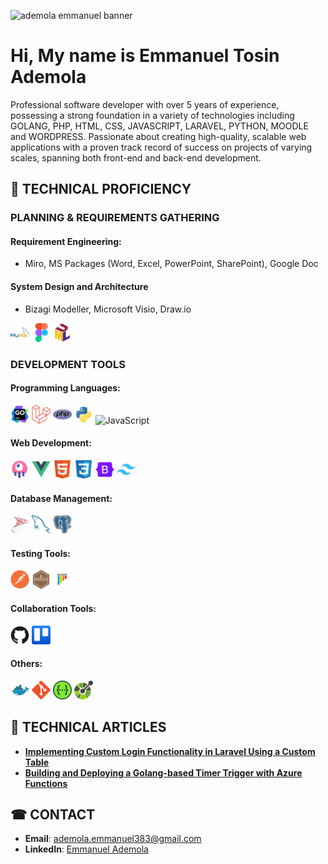 ![ademola emmanuel banner](https://github.com/user-attachments/assets/54020e47-9452-47d2-a7ab-31b5bf86502f)

# Hi, My name is Emmanuel Tosin Ademola

Professional software developer with over 5 years of experience, possessing a strong foundation in a variety of technologies including GOLANG, PHP, HTML, CSS, JAVASCRIPT, LARAVEL, PYTHON, MOODLE and WORDPRESS. Passionate about creating high-quality, scalable web applications with a proven track record of success on projects of varying scales, spanning both front-end and back-end development.

## 🔹 TECHNICAL PROFICIENCY

### PLANNING & REQUIREMENTS GATHERING

#### Requirement Engineering: 
- Miro, MS Packages (Word, Excel, PowerPoint, SharePoint), Google Doc

#### System Design and Architecture
- Bizagi Modeller, Microsoft Visio, Draw.io
<p align="left">
  <img src="https://raw.githubusercontent.com/devicons/devicon/master/icons/mysql/mysql-original-wordmark.svg" alt="MySQL Workbench" width="30" height="30"/>
  <img src="https://raw.githubusercontent.com/devicons/devicon/master/icons/figma/figma-original.svg" alt="Figma" width="30" height="30"/>
  <img src="https://raw.githubusercontent.com/devicons/devicon/master/icons/unifiedmodelinglanguage/unifiedmodelinglanguage-original.svg" alt="Unified modeling language" width="30" height="30"/>
</p>

### DEVELOPMENT TOOLS

#### Programming Languages:

<p align="left">
<!--   <!--<img src="https://camo.githubusercontent.com/devicons/devicon/master/icons/spring/spring-original.svg" alt="Spring Boot" width="30" height="30"/> -->
  
  <img src="https://github.com/devicons/devicon/blob/master/icons/goland/goland-original.svg" alt="Go" width="30" height="30"/>
  <img src="https://raw.githubusercontent.com/devicons/devicon/master/icons/laravel/laravel-original.svg" alt="Laravel" width="30" height="30"/>
  <img src="https://raw.githubusercontent.com/devicons/devicon/master/icons/php/php-original.svg" alt="PHP" width="30" height="30"/>
  <img src="https://github.com/devicons/devicon/blob/master/icons/python/python-original.svg" alt="PYTHON" width="30" height="30"/>
  <img src="https://camo.githubusercontent.com/dc85e28b97f0d1fd4b76ce7f5229a76c4894ecb7e0348d36866a5fc335924387/68747470733a2f2f696d672e736869656c64732e696f2f62616467652f6a6176617363726970742d2532333332333333302e7376673f7374796c653d706c6173746963266c6f676f3d6a617661736372697074266c6f676f436f6c6f723d253233463744463145" alt="JavaScript" data-canonical-src="https://img.shields.io/badge/javascript-%23323330.svg?style=plastic&amp;logo=javascript&amp;logoColor=%23F7DF1E" style="max-width: 100%;">
  <!-- Add more icons as needed -->
</p>

#### Web Development:

<p align="left">
  <img src="https://github.com/devicons/devicon/blob/master/icons/livewire/livewire-original.svg" alt="LIVEWIRE" width="30" height="30"/>
  <img src="https://raw.githubusercontent.com/devicons/devicon/master/icons/vuejs/vuejs-original.svg" alt="Vue JS" width="30" height="30"/>
  <img src="https://raw.githubusercontent.com/devicons/devicon/master/icons/html5/html5-original.svg" alt="HTML and HTML 5" width="30" height="30"/>
  <img src="https://raw.githubusercontent.com/devicons/devicon/master/icons/css3/css3-original.svg" alt="CSS3" width="30" height="30"/>
  <img src="https://raw.githubusercontent.com/devicons/devicon/master/icons/bootstrap/bootstrap-original.svg" alt="Bootstrap" width="30" height="30"/>
  <img src="https://raw.githubusercontent.com/devicons/devicon/master/icons/tailwindcss/tailwindcss-original.svg" alt="TailwindCSS" width="30" height="30"/>
  <!-- Add more icons as needed -->
</p>

#### Database Management:

<p align="left">
  
  <img src="https://github.com/devicons/devicon/blob/master/icons/microsoftsqlserver/microsoftsqlserver-original.svg" alt="SQL SERVER" width="30" height="30"/>
  <img src="https://raw.githubusercontent.com/devicons/devicon/master/icons/mysql/mysql-original.svg" alt="Mysql" width="30" height="30"/>
  <img src="https://raw.githubusercontent.com/devicons/devicon/master/icons/postgresql/postgresql-original.svg" alt="Postgresql" width="30" height="30"/>
  <!-- Add more icons as needed -->
</p>

#### Testing Tools:

<p align="left">
  <img src="https://raw.githubusercontent.com/devicons/devicon/master/icons/postman/postman-original.svg" alt="Postman" width="30" height="30"/>
  <img src="https://github.com/devicons/devicon/blob/master/icons/mocha/mocha-original.svg" alt="MOCHA" width="30" height="30"/>
  <img src="https://github.com/devicons/devicon/blob/master/icons/pytest/pytest-original.svg" alt="PYTEST" width="30" height="30"/>
  <!-- Add more icons as needed -->
</p>

#### Collaboration Tools:

<p align="left">
  <img src="https://raw.githubusercontent.com/devicons/devicon/master/icons/github/github-original.svg" alt="Github" width="30" height="30"/>
  <img src="https://raw.githubusercontent.com/devicons/devicon/master/icons/trello/trello-original.svg" alt="Trello" width="30" height="30"/>
  <!-- Add more icons as needed -->
</p>

#### Others:
<p align="left">
  <img src="https://raw.githubusercontent.com/devicons/devicon/master/icons/docker/docker-original.svg" alt="Docker" width="30" height="30"/>
  <img src="https://raw.githubusercontent.com/devicons/devicon/master/icons/git/git-original.svg" alt="Git" width="30" height="30"/>
  <img src="https://raw.githubusercontent.com/devicons/devicon/master/icons/swagger/swagger-original.svg" alt="Swagger" width="30" height="30"/>
  <img src="https://raw.githubusercontent.com/devicons/devicon/master/icons/openapi/openapi-original.svg" alt="Open API Specification" width="30" height="30"/>
  <!-- Add more icons as needed -->
</p>

## 🔹 TECHNICAL ARTICLES
- **[Implementing Custom Login Functionality in Laravel Using a Custom Table](https://medium.com/@ademola.emmanuel383/implementing-custom-login-functionality-in-laravel-using-a-custom-table-5fe32ad3bef9)**
- **[Building and Deploying a Golang-based Timer Trigger with Azure Functions](https://medium.com/@ademola.emmanuel383/building-and-deploying-a-golang-based-timer-trigger-with-azure-functions-2f67d927dad1)**

## ☎ CONTACT
- **Email**: [ademola.emmanuel383@gmail.com](mailto:ademola.emmanuel383@gmail.com)
- **LinkedIn**: [Emmanuel Ademola](https://www.linkedin.com/in/ademola-emmanuel/)


